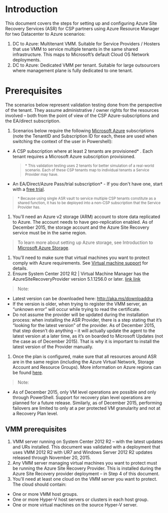 # Introduction
This document covers the steps for setting up and configuring Azure Site Recovery Services (ASR) for CSP partners using Azure Resource Manager for two Datacenter to Azure scenarios:

1. DC to Azure: Multitenant VMM. Suitable for Service Providers / Hosters that use VMM to service multiple tenants in the same shared infrastructure. This maps to Microsoft’s default Cloud OS Network deployments.
1. DC to Azure: Dedicated VMM per tenant. Suitable for large outsourcers where management plane is fully dedicated to one tenant.

# Prerequisites
The scenarios below represent validation testing done from the perspective of the tenant. They assume administrative / owner rights for the resources involved – both from the point of view of the CSP Azure-subscriptions and the EA/direct subscription.
1. Scenarios below require the following [Microsoft Azure](http://azure.microsoft.com/) subscriptions (note the TenantID and Subscription ID for each, these are used when switching the context of the user in Powershell):
  - A CSP subscription where at least 2 tenants are provisioned\* . Each tenant requires a Microsoft Azure subscription provisioned.
    ><small>\* This validation testing uses 2 tenants for better simulation of a real-world scenario. Each of these CSP tenants map to individual tenants a Service Provider may have.</small>

  - An EA/Direct/Azure Pass/trial subscription\* - If you don't have one, start with a [free trial](http://aka.ms/try-azure).
  > <small>\* Because using single ASR vault to service multiple CSP tenants constitute as a shared function, it has to be deployed into a non-CSP subscription that the Service Provider has. </small>
1. You'll need an Azure v2 storage (ARM) account to store data replicated to Azure. The account needs to have geo-replication enabled. As of December 2015, the storage account and the Azure Site Recovery service must be in the same region.
> To learn more about setting up Azure storage, see Introduction to [Microsoft Azure Storage](http://go.microsoft.com/fwlink/?LinkId=398704).
1. You'll need to make sure that virtual machines you want to protect comply with Azure requirements. See [Virtual machine support](https://msdn.microsoft.com/library/azure/dn469078.aspx#BKMK_E2A) for details.
1. Ensure System Center 2012 R2 | Virtual Machine Manager has the AzureSiteRecoveryProvider version 5.1.1256.0 or later.
[link link](#abdul1234)
  > Note:
  * Latest version can be downloaded here: http://aka.ms/downloaddra
  * If the version is older, when trying to register the VMM server, an “unknown error” will occur while trying to read the certificate.
  * Do not assume the provider will be updated during the installation process: when installing the ASR Provider, there is a step stating that it’s “looking for the latest version” of the provider. As of December 2015, that step doesn’t do anything – it will actually update the agent to the latest version at a later time, as it’s on boarded to Microsoft Updates (not the case as of December 2015). That is why it is important to install the latest version of the Provider manually.

1. Once the plan is configured, make sure that all resources around ASR are in the same region (including the Azure Virtual Network, Storage Account and Resource Groups). More information on Azure regions can be found [here](https://azure.microsoft.com/en-us/regions/).
  > Note:
  * As of December 2015, only VM level operations are possible and only through PowerShell. Support for recovery plan level operations are planned for a future release. Similarly, as of December 2015, performing failovers are limited to only at a per protected VM granularity and not at a Recovery Plan level.

## <a name="abdul1234"></a>VMM prerequisites
1. VMM server running on System Center 2012 R2 – with the latest updates and URs installed. This document was validated with a deployment that uses VMM 2012 R2 with UR7 and Windows Server 2012 R2 updates released through November 20, 2015.
1. Any VMM server managing virtual machines you want to protect must be running the Azure Site Recovery Provider. This is installed during the Azure Site Recovery provider deployment – in Step 4 of this document.
1. You'll need at least one cloud on the VMM server you want to protect. The cloud should contain:
  * One or more VMM host groups.
  * One or more Hyper-V host servers or clusters in each host group.
  * One or more virtual machines on the source Hyper-V server.

<a name="abdul"></a>
